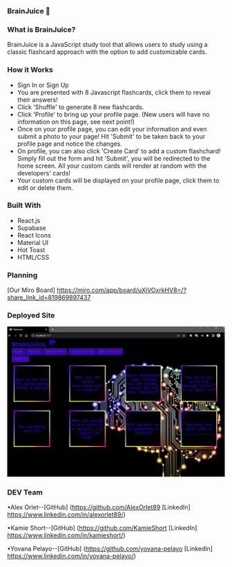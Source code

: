### BrainJuice 🧠 ###

### What is BrainJuice? ###

BrainJuice is a JavaScript study tool that allows users to study using a classic flashcard approach with the option to add customizable cards.


### How it Works ###

* Sign In or Sign Up
* You are presented with 8 Javascript flashcards, click them to reveal their answers!
* Click 'Shuffle' to generate 8 new flashcards.
* Click 'Profile' to bring up your profile page. (New users will have no information on this page, see next point!)
* Once on your profile page, you can edit your information and even submit a photo to your page! Hit 'Submit' to be taken back to your profile page and notice the changes.
* On profile, you can also click 'Create Card' to add a custom flashchard! Simply fill out the form and hit 'Submit', you will be redirected to the home screen. All your custom cards will render at random with the developers' cards!
* Your custom cards will be displayed on your profile page, click them to edit or delete them.


### Built With ###


* React.js
* Supabase
* React Icons
* Material UI
* Hot Toast
* HTML/CSS


### Planning ###
[Our Miro Board]
 https://miro.com/app/board/uXjVOxrkHV8=/?share_link_id=819869897437

### Deployed Site ###

![brainJuice screenshot](src/assets/BrainJuice.png)





### DEV Team ###

•Alex Orlet--[GitHub] (https://github.com/AlexOrlet89
[LinkedIn] https://www.linkedin.com/in/alexorlet89/)

•Kamie Short--[GitHub] (https://github.com/KamieShort
[LinkedIn] https://www.linkedin.com/in/kamieshort/)

•Yovana Pelayo--[GitHub] (https://github.com/yovana-pelayo
[LinkedIn] https://www.linkedin.com/in/yovana-pelayo/)





